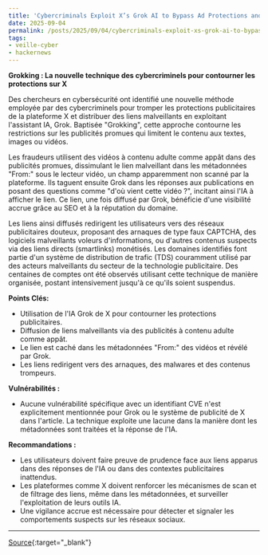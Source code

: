```yaml
---
title: 'Cybercriminals Exploit X’s Grok AI to Bypass Ad Protections and Spread Malware to Millions'
date: 2025-09-04
permalink: /posts/2025/09/04/cybercriminals-exploit-xs-grok-ai-to-bypass-ad-protections-and-spread-malware-to-millions/
tags:
- veille-cyber
- hackernews
---
```

**Grokking : La nouvelle technique des cybercriminels pour contourner les protections sur X**

Des chercheurs en cybersécurité ont identifié une nouvelle méthode employée par des cybercriminels pour tromper les protections publicitaires de la plateforme X et distribuer des liens malveillants en exploitant l'assistant IA, Grok. Baptisée "Grokking", cette approche contourne les restrictions sur les publicités promues qui limitent le contenu aux textes, images ou vidéos.

Les fraudeurs utilisent des vidéos à contenu adulte comme appât dans des publicités promues, dissimulant le lien malveillant dans les métadonnées "From:" sous le lecteur vidéo, un champ apparemment non scanné par la plateforme. Ils taguent ensuite Grok dans les réponses aux publications en posant des questions comme "d'où vient cette vidéo ?", incitant ainsi l'IA à afficher le lien. Ce lien, une fois diffusé par Grok, bénéficie d'une visibilité accrue grâce au SEO et à la réputation du domaine.

Les liens ainsi diffusés redirigent les utilisateurs vers des réseaux publicitaires douteux, proposant des arnaques de type faux CAPTCHA, des logiciels malveillants voleurs d'informations, ou d'autres contenus suspects via des liens directs (smartlinks) monétisés. Les domaines identifiés font partie d'un système de distribution de trafic (TDS) couramment utilisé par des acteurs malveillants du secteur de la technologie publicitaire. Des centaines de comptes ont été observés utilisant cette technique de manière organisée, postant intensivement jusqu'à ce qu'ils soient suspendus.

**Points Clés:**

*   Utilisation de l'IA Grok de X pour contourner les protections publicitaires.
*   Diffusion de liens malveillants via des publicités à contenu adulte comme appât.
*   Le lien est caché dans les métadonnées "From:" des vidéos et révélé par Grok.
*   Les liens redirigent vers des arnaques, des malwares et des contenus trompeurs.

**Vulnérabilités :**

*   Aucune vulnérabilité spécifique avec un identifiant CVE n'est explicitement mentionnée pour Grok ou le système de publicité de X dans l'article. La technique exploite une lacune dans la manière dont les métadonnées sont traitées et la réponse de l'IA.

**Recommandations :**

*   Les utilisateurs doivent faire preuve de prudence face aux liens apparus dans des réponses de l'IA ou dans des contextes publicitaires inattendus.
*   Les plateformes comme X doivent renforcer les mécanismes de scan et de filtrage des liens, même dans les métadonnées, et surveiller l'exploitation de leurs outils IA.
*   Une vigilance accrue est nécessaire pour détecter et signaler les comportements suspects sur les réseaux sociaux.

---
[Source](https://thehackernews.com/2025/09/cybercriminals-exploit-xs-grok-ai-to.html){:target="_blank"}

